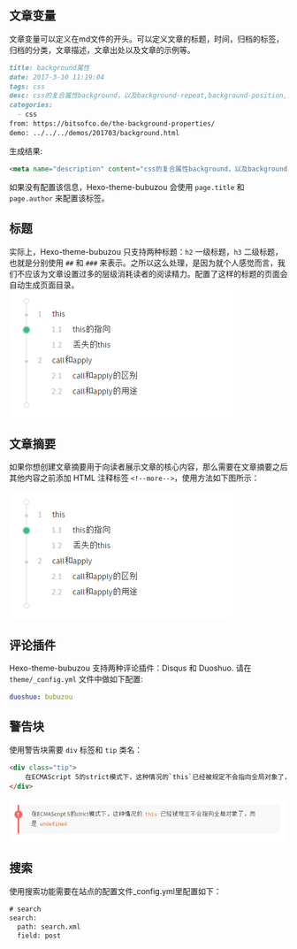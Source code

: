 ## 文章变量

文章变量可以定义在md文件的开头。可以定义文章的标题，时间，归档的标签，归档的分类，文章描述，文章出处以及文章的示例等。

```md
title: background属性
date: 2017-3-10 11:19:04
tags: css
desc: css的复合属性background，以及background-repeat,background-position,background-origin等子属性的介绍。
categories:
  - css
from: https://bitsofco.de/the-background-properties/
demo: ../../../demos/201703/background.html
```

生成结果:

```html
<meta name="description" content="css的复合属性background，以及background-repeat,background-position,background-origin等子属性的介绍。">
```

如果没有配置该信息，Hexo-theme-bubuzou 会使用 `page.title` 和 `page.author` 来配置该标签。

## 标题

实际上，Hexo-theme-bubuzou 只支持两种标题：`h2` 一级标题，`h3` 二级标题，也就是分别使用 `##` 和 `###` 来表示。之所以这么处理，是因为就个人感觉而言，我们不应该为文章设置过多的层级消耗读者的阅读精力。配置了这样的标题的页面会自动生成页面目录。
![页面目录](https://raw.githubusercontent.com/Bulandent/hexo-theme-bubuzou/master/source/images/cate.png)

## 文章摘要

如果你想创建文章摘要用于向读者展示文章的核心内容，那么需要在文章摘要之后其他内容之前添加 HTML 注释标签 `<!--more-->`，使用方法如下图所示：

![文章摘要](https://raw.githubusercontent.com/Bulandent/hexo-theme-bubuzou/master/source/images/cate.png)

## 评论插件

Hexo-theme-bubuzou 支持两种评论插件：Disqus 和 Duoshuo. 请在 `theme/_config.yml` 文件中做如下配置:

```yaml
duoshuo: bubuzou
```

## 警告块

使用警告块需要 `div` 标签和 `tip` 类名：

```html
<div class="tip">
    在ECMAScript 5的strict模式下，这种情况的`this`已经被规定不会指向全局对象了，而是`undefined`
</div>
```

![alert](https://raw.githubusercontent.com/Bulandent/hexo-theme-bubuzou/master/source/images/alert.png)

## 搜索

使用搜索功能需要在站点的配置文件_config.yml里配置如下：
```
# search
search:
  path: search.xml
  field: post
```

